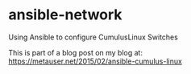 # ansible-network
Using Ansible to configure CumulusLinux Switches

This is part of a blog post on my blog at: https://metauser.net/2015/02/ansible-cumulus-linux

